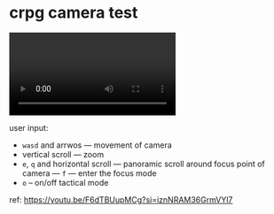 # crpg camera test

![result](result.mp4)

user input:
- `wasd` and arrwos — movement of camera
- vertical scroll — zoom
- `e`, `q` and horizontal scroll — panoramic scroll around focus point of camera
— `f` — enter the focus mode
- `o` – on/off tactical mode

ref: https://youtu.be/F6dTBUupMCg?si=iznNRAM36GrmVYl7
